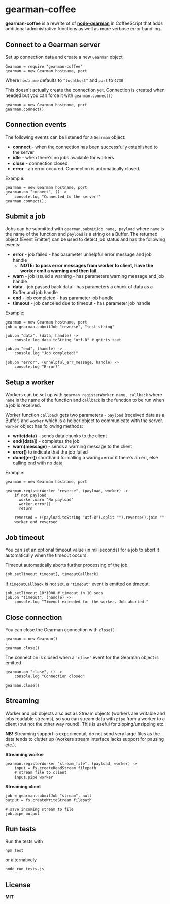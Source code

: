 gearman-coffee
==============

**gearman-coffee** is a rewrite of of **[node-gearman](https://github.com/andris9/node-gearman)** in CoffeeScript that adds additional administrative functions as well as more verbose error handling.

## Connect to a Gearman server

Set up connection data and create a new `Gearman` object

    Gearman = require "gearman-coffee"
    gearman = new Gearman hostname, port

Where `hostname` defaults to `"localhost"` and `port` to `4730`

This doesn't actually create the connection yet. Connection is created when needed but you can force it with `gearman.connect()`

    gearman = new Gearman hostname, port
    gearman.connect()

## Connection events

The following events can be listened for a `Gearman` object:

  * **connect** - when the connection has been successfully established to the server
  * **idle** - when there's no jobs available for workers
  * **close** - connection closed
  * **error** - an error occured. Connection is automatically closed.

Example:

    gearman = new Gearman hostname, port
    gearman.on "connect", () ->
        console.log "Connected to the server!"
    gearman.connect();

## Submit a job

Jobs can be submitted with `gearman.submitJob name, payload` where `name` is the name of the function and `payload` is a string or a Buffer. The returned object (Event Emitter) can be used to detect job status and has the following events:

  * **error** - job failed - has parameter unhelpful error message and job handle
    * **NOTE: to pass error messages from worker to client, have the worker emit a warning and then fail**
  * **warn** - job issued a warning - has parameters warning message and job handle
  * **data** - job passed back data - has parameters a chunk of data as a Buffer and job handle
  * **end** - job completed - has parameter job handle
  * **timeout** - job canceled due to timeout - has parameter job handle

Example:

    gearman = new Gearman hostname, port
    job = gearman.submitJob "reverse", "test string"

    job.on "data", (data, handle) ->
        console.log data.toString "utf-8" # gnirts tset

    job.on "end", (handle) ->
        console.log "Job completed!"

    job.on "error", (unhelpful_err_message, handle) ->
        console.log "Error!"

## Setup a worker

Workers can be set up with `gearman.registerWorker name, callback` where `name` is the name of the function and `callback` is the function to be run when a job is received.

Worker function `callback` gets two parameters - `payload` (received data as a Buffer) and `worker` which is a helper object to communicate with the server. `worker` object has following methods:

  * **write(data)** - sends data chunks to the client
  * **end([data])** - completes the job
  * **warn(message)** - sends a warning message to the client
  * **error()** to indicate that the job failed
  * **done([err])** shorthand for calling a waring+error if there's an err, else calling end with no data

Example:

    gearman = new Gearman hostname, port

    gearman.registerWorker "reverse", (payload, worker) ->
        if not payload
          worker.warn "No payload"
          worker.error()
          return
        
        reversed = ((payload.toString "utf-8").split "").reverse().join ""
        worker.end reversed

## Job timeout

You can set an optional timeout value (in milliseconds) for a job to abort it automatically when the timeout occurs.

Timeout automatically aborts further processing of the job.

    job.setTimeout timeout[, timeoutCallback]

If `timeoutCallback` is not set, a `'timeout'` event is emitted on timeout.

    job.setTimeout 10*1000 # timeout in 10 secs
    job.on "timeout", (handle) ->
        console.log "Timeout exceeded for the worker. Job aborted."

## Close connection

You can close the Gearman connection with `close()`

    gearman = new Gearman()
    ...
    gearman.close()

The connection is closed when a `'close'` event for the Gearman object is emitted

    gearman.on "close", () ->
        console.log "Connection closed"
    
    gearman.close()

## Streaming

Worker and job objects also act as Stream objects (workers are writable and jobs readable streams), so you can stream data with `pipe` from a worker to a client (but not the other way round). This is useful for zipping/unzipping etc.

**NB!** Streaming support is experimental, do not send very large files as the data tends to clutter up (workers stream interface lacks support for pausing etc.).

**Streaming worker**

    gearman.registerWorker "stream_file", (payload, worker) ->
        input = fs.createReadStream filepath
        # stream file to client
        input.pipe worker

**Streaming client**

    job = gearman.submitJob "stream", null
    output = fs.createWriteStream filepath
    
    # save incoming stream to file
    job.pipe output

## Run tests

Run the tests with

    npm test
    
or alternatively

    node run_tests.js
## License

**MIT**
